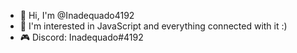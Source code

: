 - 👋 Hi, I'm @Inadequado4192
- 👀 I'm interested in JavaScript and everything connected with it :)
- 🎮 Discord: Inadequado#4192

<!---
Inadequado4192 / Inadequado4192 is a "special" repository because its `README.md` (this file) appears in your GitHub profile.
You can click the View link to see your changes.
--->
